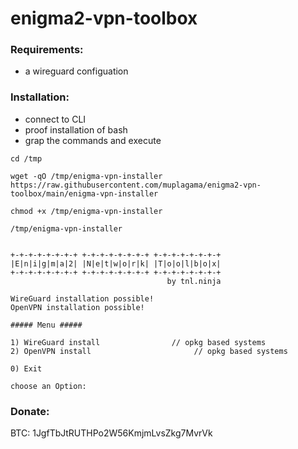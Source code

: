 # enigma2-vpn-toolbox

### Requirements:
- a wireguard configuation

### Installation:
- connect to CLI
- proof installation of bash
- grap the commands and execute

```
cd /tmp

wget -qO /tmp/enigma-vpn-installer https://raw.githubusercontent.com/muplagama/enigma2-vpn-toolbox/main/enigma-vpn-installer 

chmod +x /tmp/enigma-vpn-installer

/tmp/enigma-vpn-installer


```

```
+-+-+-+-+-+-+-+ +-+-+-+-+-+-+-+ +-+-+-+-+-+-+-+
|E|n|i|g|m|a|2| |N|e|t|w|o|r|k| |T|o|o|l|b|o|x|
+-+-+-+-+-+-+-+ +-+-+-+-+-+-+-+ +-+-+-+-+-+-+-+
                                   by tnl.ninja
                                               
WireGuard installation possible!
OpenVPN installation possible!

##### Menu #####

1) WireGuard install                // opkg based systems 
2) OpenVPN install                       // opkg based systems

0) Exit

choose an Option: 
```


### Donate: ###
BTC: 1JgfTbJtRUTHPo2W56KmjmLvsZkg7MvrVk
